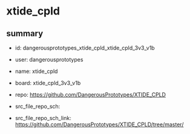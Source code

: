 # xtide_cpld
 
## summary 
* id: dangerousprototypes_xtide_cpld_xtide_cpld_3v3_v1b
* user: dangerousprototypes
* name: xtide_cpld
* board: xtide_cpld_3v3_v1b
* repo: https://github.com/DangerousPrototypes/XTIDE_CPLD



* src_file_repo_sch: 
* src_file_repo_sch_link: https://github.com/DangerousPrototypes/XTIDE_CPLD/tree/master/






